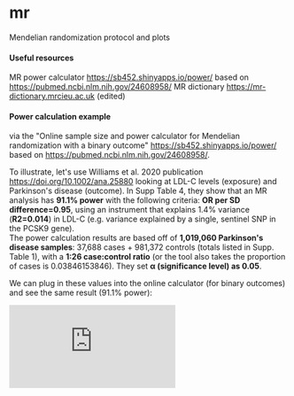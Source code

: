 # mr
Mendelian randomization protocol and plots

#### Useful resources
MR power calculator https://sb452.shinyapps.io/power/ based on https://pubmed.ncbi.nlm.nih.gov/24608958/ 
MR dictionary https://mr-dictionary.mrcieu.ac.uk (edited) 

#### Power calculation example
via the "Online sample size and power calculator for Mendelian randomization with a binary outcome" https://sb452.shinyapps.io/power/ based on https://pubmed.ncbi.nlm.nih.gov/24608958/. 

To illustrate, let's use Williams et al. 2020 publication https://doi.org/10.1002/ana.25880 looking at LDL-C levels (exposure) and Parkinson's disease (outcome).
In Supp Table 4, they show that an MR analysis has **91.1% power** with the following criteria: **OR per SD difference=0.95**, using an instrument that explains 1.4% variance (**R2=0.014**) in LDL-C (e.g. variance explained by a single, sentinel SNP in the PCSK9 gene).    
The power calculation results are based off of **1,019,060 Parkinson's disease samples**: 37,688 cases + 981,372 controls (totals listed in Supp. Table 1), with a **1:26 case:control ratio** (or the tool also takes the proportion of cases is 0.03846153846). They set **α (significance level) as 0.05**.

We can plug in these values into the online calculator (for binary outcomes) and see the same result (91.1% power): 

![screenshot of Online sample size and power calculator for Mendelian randomization with a binary outcome.pdf](https://github.com/GaglianoTaliun-Lab/mr/files/7180905/Online.sample.size.and.power.calculator.for.Mendelian.randomization.with.a.binary.outcome.pdf)
